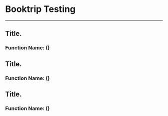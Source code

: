 # Booktrip Testing

---

## Title.

<h3>Function Name: ()</h3>


## Title.

<h3>Function Name: ()</h3>


## Title.

<h3>Function Name: ()</h3>

